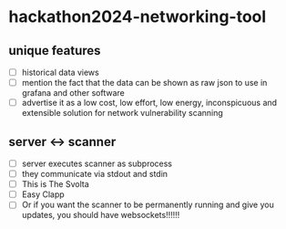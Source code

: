 # hackathon2024-networking-tool

## unique features

- [ ] historical data views
- [ ] mention the fact that the data can be shown as raw json to use in grafana and other software
- [ ] advertise it as a low cost, low effort, low energy, inconspicuous and extensible solution for network vulnerability scanning

## server <-> scanner

- [ ] server executes scanner as subprocess
- [ ] they communicate via stdout and stdin
- [ ] This is The Svolta
- [ ] Easy Clapp
- [ ] Or if you want the scanner to be permanently running and give you updates, you should have websockets!!!!!!
